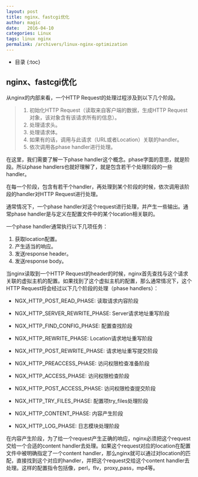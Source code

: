 ```yaml
---
layout: post
title: nginx、fastcgi优化
author: magic
date:   2016-04-10
categories: Linux
tags: linux nginx
permalink: /archivers/linux-nginx-optimization
---
```

* 目录
{:toc}

## nginx、fastcgi优化

从nginx的内部来看，一个HTTP Request的处理过程涉及到以下几个阶段。
 
>1. 初始化HTTP Request（读取来自客户端的数据，生成HTTP Request对象，该对象含有该请求所有的信息）。
>2. 处理请求头。
>3. 处理请求体。
>4. 如果有的话，调用与此请求（URL或者Location）关联的handler。
>5. 依次调用各phase handler进行处理。

在这里，我们需要了解一下phase handler这个概念。phase字面的意思，就是阶段。所以phase handlers也就好理解了，就是包含若干个处理阶段的一些handler。

在每一个阶段，包含有若干个handler，再处理到某个阶段的时候，依次调用该阶段的handler对HTTP Request进行处理。

通常情况下，一个phase handler对这个request进行处理，并产生一些输出。通常phase handler是与定义在配置文件中的某个location相关联的。

一个phase handler通常执行以下几项任务：

1. 获取location配置。
2. 产生适当的响应。
3. 发送response header。
4. 发送response body。


当nginx读取到一个HTTP Request的header的时候，nginx首先查找与这个请求关联的虚拟主机的配置。如果找到了这个虚拟主机的配置，那么通常情况下，这个HTTP Request将会经过以下几个阶段的处理（phase handlers）：

- NGX_HTTP_POST_READ_PHASE:
 读取请求内容阶段

- NGX_HTTP_SERVER_REWRITE_PHASE:
 Server请求地址重写阶段

- NGX_HTTP_FIND_CONFIG_PHASE:
 配置查找阶段

- NGX_HTTP_REWRITE_PHASE:
 Location请求地址重写阶段

- NGX_HTTP_POST_REWRITE_PHASE:
 请求地址重写提交阶段

- NGX_HTTP_PREACCESS_PHASE:
 访问权限检查准备阶段

- NGX_HTTP_ACCESS_PHASE:
 访问权限检查阶段

- NGX_HTTP_POST_ACCESS_PHASE:
 访问权限检查提交阶段

- NGX_HTTP_TRY_FILES_PHASE:
 配置项try_files处理阶段

- NGX_HTTP_CONTENT_PHASE:
 内容产生阶段

- NGX_HTTP_LOG_PHASE:
 日志模块处理阶段

在内容产生阶段，为了给一个request产生正确的响应，nginx必须把这个request交给一个合适的content handler去处理。如果这个request对应的location在配置文件中被明确指定了一个content handler，那么nginx就可以通过对location的匹配，直接找到这个对应的handler，并把这个request交给这个content handler去处理。这样的配置指令包括像，perl，flv，proxy_pass，mp4等。